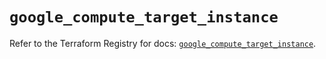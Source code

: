 # `google_compute_target_instance`

Refer to the Terraform Registry for docs: [`google_compute_target_instance`](https://registry.terraform.io/providers/hashicorp/google/5.35.0/docs/resources/compute_target_instance).
